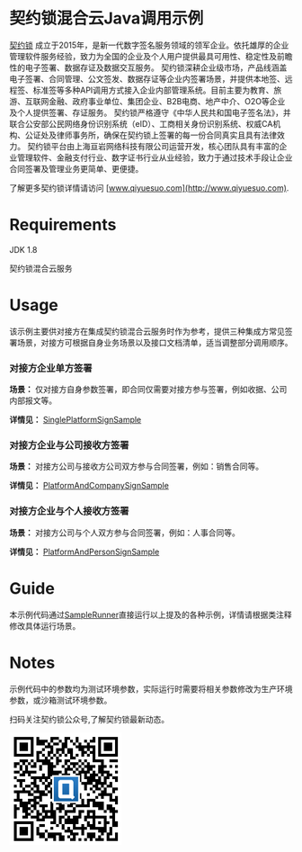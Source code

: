 # 契约锁混合云Java调用示例
[契约锁](http://www.qiyuesuo.com) 成立于2015年，是新一代数字签名服务领域的领军企业。依托雄厚的企业管理软件服务经验，致力为全国的企业及个人用户提供最具可用性、稳定性及前瞻性的电子签署、数据存证及数据交互服务。 契约锁深耕企业级市场，产品线涵盖电子签署、合同管理、公文签发、数据存证等企业内签署场景，并提供本地签、远程签、标准签等多种API调用方式接入企业内部管理系统。目前主要为教育、旅游、互联网金融、政府事业单位、集团企业、B2B电商、地产中介、O2O等企业及个人提供签署、存证服务。 契约锁严格遵守《中华人民共和国电子签名法》，并联合公安部公民网络身份识别系统（eID）、工商相关身份识别系统、权威CA机构、公证处及律师事务所，确保在契约锁上签署的每一份合同真实且具有法律效力。 契约锁平台由上海亘岩网络科技有限公司运营开发，核心团队具有丰富的企业管理软件、金融支付行业、数字证书行业从业经验，致力于通过技术手段让企业合同签署及管理业务更简单、更便捷。

了解更多契约锁详情请访问 [www.qiyuesuo.com](http://www.qiyuesuo.com).

# Requirements

JDK 1.8

契约锁混合云服务

# Usage

该示例主要供对接方在集成契约锁混合云服务时作为参考，提供三种集成方常见签署场景，对接方可根据自身业务场景以及接口文档清单，适当调整部分调用顺序。

### 对接方企业单方签署

**场景：**  仅对接方自身参数签署，即合同仅需要对接方参与签署，例如收据、公司内部报文等。

**详情见：**  [SinglePlatformSignSample](https://github.com/qiyuesuo/hybrid-demo/blob/master/src/main/java/com/qiyuesuo/hybrid/sample/SinglePlatformSignSample.java)

### 对接方企业与公司接收方签署

**场景：**  对接方公司与接收方公司双方参与合同签署，例如：销售合同等。

**详情见：**  [PlatformAndCompanySignSample](https://github.com/qiyuesuo/hybrid-demo/blob/master/src/main/java/com/qiyuesuo/hybrid/sample/PlatformAndCompanySignSample.java)

### 对接方企业与个人接收方签署

**场景：**  对接方公司与个人双方参与合同签署，例如：人事合同等。

**详情见：**  [PlatformAndPersonSignSample](https://github.com/qiyuesuo/hybrid-demo/blob/master/src/main/java/com/qiyuesuo/hybrid/sample/PlatformAndPersonSignSample.java)

# Guide

本示例代码通过[SampleRunner](https://github.com/qiyuesuo/hybrid-demo/blob/master/src/main/java/com/qiyuesuo/hybrid/SampleRunner.java)直接运行以上提及的各种示例，详情请根据类注释修改具体运行场景。

Notes
=======

示例代码中的参数均为测试环境参数，实际运行时需要将相关参数修改为生产环境参数，或沙箱测试环境参数。

扫码关注契约锁公众号,了解契约锁最新动态。

![契约锁公众号](qrcode.png)